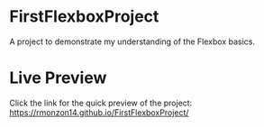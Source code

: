 # FirstFlexboxProject
A project to demonstrate my understanding of the Flexbox basics.

# Live Preview
Click the link for the quick preview of the project: https://rmonzon14.github.io/FirstFlexboxProject/
